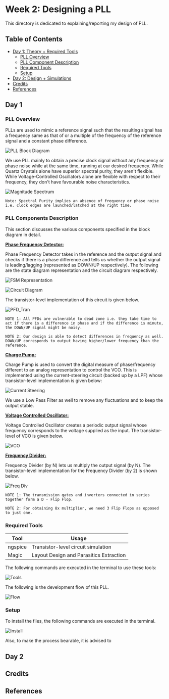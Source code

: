 # Week 2: Designing a PLL
This directory is dedicated to explaining/reporting my design of PLL.

## Table of Contents
* [Day 1: Theory + Required Tools](https://github.com/harishMadhavan1010/RISC-V-based-SOC/blob/main/Week%202/README.md#day-1)
  - [PLL Overview](https://github.com/harishMadhavan1010/RISC-V-based-SOC/blob/main/Week%202/README.md#pll-overview)
  - [PLL Component Description](https://github.com/harishMadhavan1010/RISC-V-based-SOC/blob/main/Week%202/README.md#pll-component-description)
  - [Required Tools](https://github.com/harishMadhavan1010/RISC-V-based-SOC/blob/main/Week%202/README.md#required-tools)
  - [Setup](https://github.com/harishMadhavan1010/RISC-V-based-SOC/blob/main/Week%202/README.md#setup)
* [Day 2: Design + Simulations](https://github.com/harishMadhavan1010/RISC-V-based-SOC/blob/main/Week%202/README.md#day-2)
* [Credits](https://github.com/harishMadhavan1010/RISC-V-based-SOC/blob/main/Week%202/README.md#credits)
* [References](https://github.com/harishMadhavan1010/RISC-V-based-SOC/blob/main/Week%202/README.md#references)

## Day 1
  ### PLL Overview
  PLLs are used to mimic a reference signal such that the resulting signal has a frequency same as that of or a multiple of the frequency of the reference signal and a constant phase difference.
  
  ![PLL Block Diagram](../Week%202/images/Capture2.PNG)
  
  We use PLL mainly to obtain a precise clock signal without any frequency or phase noise while at the same time, running at our desired frequency. While Quartz Crystals alone have superior spectral purity, they aren't flexible. While Voltage-Controlled Oscillators alone are flexible with respect to their frequency, they don't have favourable noise characteristics.
 
  ![Magnitude Spectrum](../Week%202/images/Capture1.PNG)

  `Note: Spectral Purity implies an absence of frequency or phase noise i.e. clock edges are launched/latched at the right time.`
  
  ### PLL Components Description
  
  This section discusses the various components specified in the block diagram in detail.
  
  <ins>**Phase Frequency Detector:**</ins>
  
  Phase Frequency Detector takes in the reference and the output signal and checks if there is a phase difference and tells us whether the output signal is leading/lagging (represented as DOWN/UP respectively). The following are the state diagram representation and the circuit diagram respectively.
  
  ![FSM Representation](../Week%202/images/Capture4.PNG)
  
  ![Circuit Diagram](../Week%202/images/Capture3.PNG)
  
  The transistor-level implementation of this circuit is given below.
  
  ![PFD_Tran](../Week%202/images/Capture11.PNG)
  
  `NOTE 1: All PFDs are vulnerable to dead zone i.e. they take time to act if there is a difference in phase and if the difference is minute, the DOWN/UP signal might be noisy.`
  
  `NOTE 2: Our design is able to detect differences in frequency as well. DOWN/UP corresponds to output having higher/lower frequency than the reference.`
  
  <ins>**Charge Pump:**</ins>
  
  Charge Pump is used to convert the digital measure of phase/frequency different to an analog representation to control the VCO. This is implemented using the current-steering circuit (backed up by a LPF) whose transistor-level implementation is given below:
  
  ![Current Steering](../Week%202/images/Capture5.PNG)
  
  We use a Low Pass Filter as well to remove any fluctuations and to keep the output stable.
  
  <ins>**Voltage Controlled Oscillator:**</ins>
  
  Voltage Controlled Oscillator creates a periodic output signal whose frequency corresponds to the voltage supplied as the input. The transistor-level of VCO is given below.
  
  ![VCO](../Week%202/images/Capture6.PNG)
  
  <ins>**Frequency Divider:**</ins>
  
  Frequency Divider (by N) lets us multiply the output signal (by N). The transistor-level implementation for the Frequency Divider (by 2) is shown below.
  
  ![Freq Div](../Week%202/images/Capture7.PNG)
  
  `NOTE 1: The transmission gates and inverters connected in series together form a D - Flip Flop.`
  
  `NOTE 2: For obtaining 8x multiplier, we need 3 Flip Flops as opposed to just one.`
  
  ### Required Tools
  | Tool    | Usage |
  |---------|-------|
  | ngspice | Transistor-level circuit simulation|
  | Magic | Layout Design and Parasitics Extraction|
  
  The following commands are executed in the terminal to use these tools:
  
  ![Tools](../Week%202/images/Capture9.PNG)
  
  The following is the development flow of this PLL.
  
  ![Flow](../Week%202/images/Capture10.PNG)
  
  ### Setup
  
  To install the files, the following commands are executed in the terminal.
  
  ![Install](../Week%202/images/Capture8.PNG)
  
  Also, to make the process bearable, it is advised to 

## Day 2


## Credits


## References

